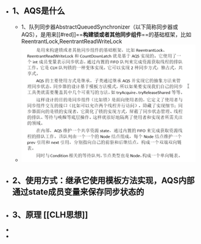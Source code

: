 - ## 1、AQS是什么
	- 1、队列同步器AbstractQueuedSynchronizer（以下简称同步器或AQS），是用来[[#red]]==**构建锁或者其他同步组件**==的基础框架，比如ReentrantLock,ReentrantReadWriteLock
	- ![image.png](../assets/image_1690167164256_0.png)
- ## 2、使用方式：继承它使用模板方法实现，AQS内部通过state成员变量来保存同步状态的
- ## 3、原理 [[CLH思想]]
-
-
